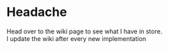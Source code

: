 # Headache

Head over to the wiki page to see what I have in store.<br/>
I update the wiki after every new implementation
